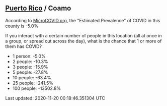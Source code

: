 
## [Puerto Rico](/united-states/puerto-rico) / Coamo

According to [MicroCOVID.org](http://microcovid.org),
the "Estimated Prevalence" of COVID in this county is -5.0%

If you interact with a certain number of people in this location
(all at once in a group, or spread out across the day), what is the chance that
1 or more of them has COVID?

- 1 person: -5.0%
- 2 people: -10.3%
- 3 people: -15.9%
- 5 people: -27.8%
- 10 people: -63.4%
- 25 people: -241.5%
- 100 people: -13502.8%

Last updated: 2020-11-20 00:18:46.351304 UTC
